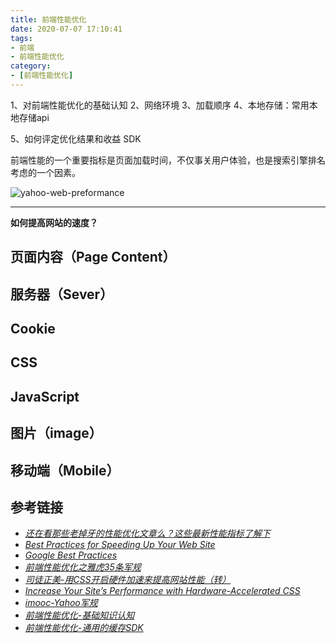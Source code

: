 ```yaml
---
title: 前端性能优化
date: 2020-07-07 17:10:41
tags:
- 前端
- 前端性能优化
category:
- [前端性能优化]
---
```


1、对前端性能优化的基础认知
2、网络环境
3、加载顺序
4、本地存储：常用本地存储api

5、如何评定优化结果和收益
SDK

前端性能的一个重要指标是页面加载时间，不仅事关用户体验，也是搜索引擎排名考虑的一个因素。

![yahoo-web-preformance](../../../../images/yahoo_preformance_rules.png)

---

**如何提高网站的速度？**

## 页面内容（Page Content）

## 服务器（Sever）

## Cookie

## CSS

## JavaScript

## 图片（image）

## 移动端（Mobile）

## 参考链接

- [*还在看那些老掉牙的性能优化文章么？这些最新性能指标了解下*](https://juejin.im/post/5f0b056de51d45349917bf16)
- [*Best Practices for Speeding Up Your Web Site*](https://developer.yahoo.com/performance/rules.html?guccounter=1)
- [*Google Best Practices*](https://developers.google.com/speed/docs/insights/rules)
- [*前端性能优化之雅虎35条军规*](https://juejin.im/post/5b73ef38f265da281e048e51)
- [*司徒正美-用CSS开启硬件加速来提高网站性能（转）*](https://www.cnblogs.com/rubylouvre/p/3471490.html)
- [*Increase Your Site’s Performance with Hardware-Accelerated CSS*](https://blog.teamtreehouse.com/increase-your-sites-performance-with-hardware-accelerated-css)
- [*imooc-Yahoo军规*](http://www.imooc.com/learn/50)
- [*前端性能优化-基础知识认知*](http://www.imooc.com/learn/580)
- [*前端性能优化-通用的缓存SDK*](http://www.imooc.com/learn/866)

